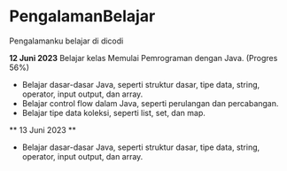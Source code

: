 # PengalamanBelajar
Pengalamanku belajar di dicodi

**12 Juni 2023**
Belajar kelas Memulai Pemrograman dengan Java. (Progres 56%)
  * Belajar dasar-dasar Java, seperti struktur dasar, tipe data, string, operator, input output, dan array.
  * Belajar control flow dalam Java, seperti perulangan dan percabangan.
  * Belajar tipe data koleksi, seperti list, set, dan map.

** 13 Juni 2023 **
  * Belajar dasar-dasar Java, seperti struktur dasar, tipe data, string, operator, input output, dan array.

